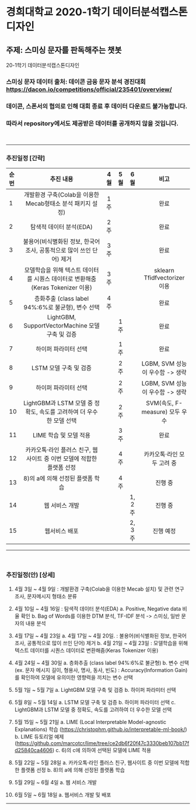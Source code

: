 # 경희대학교 2020-1학기 데이터분석캡스톤디자인

## 주제: 스미싱 문자를 판독해주는 챗봇
20-1학기 데이터분석캡스톤디자인
<br>

### 스미싱 문자 데이터 출처: 데이콘 금융 문자 분석 경진대회 https://dacon.io/competitions/official/235401/overview/
### 데이콘, 스폰서의 협의로 인해 대회 종료 후 데이터 다운로드 불가능합니다. 
### 따라서 repository에서도 제공받은 데이터를 공개하지 않을 것입니다.
<br>

-------------
### 추진일정 [간략]
|순 번|추진 내용|4월|5월|6월|비고
|:----|:-----:|:-----:|:-----:|:-----:|:-----:|
|1|개발환경 구축(Colab을 이용한 Mecab형태소 분석 패키지 설정)|1주|||완료|
|2|탐색적 데이터 분석(EDA)|2주|||완료|
|3|불용어(비식별화된 정보, 한국어 조사, 공통적으로 많이 쓰인 단어) 제거|3주|||완료|
|4|모델학습을 위해 텍스트 데이터를 시퀀스 데이터로 변환해줌(Keras Tokenizer 이용)|3주|||sklearn Tfidfvectorizer 이용|
|5|층화추출 (class label 94%:6%로 불균형), 변수 선택 |4주|||완료|
|6|LightGBM, SupportVectorMachine 모델 구축 및 검증||1주||완료|
|7|하이퍼 파라미터 선택||1주||완료|
|8|LSTM 모델 구축 및 검증||2주||LGBM, SVM 성능이 우수함 -> 생략|
|9|하이퍼 파라미터 선택||2주||LGBM, SVM 성능이 우수함 -> 생략|
|10|LightGBM과 LSTM 모델 중 정확도, 속도를 고려하여 더 우수한 모델 선택||2주||SVM(속도, F-measure) 모두 우수|
|11|LIME 학습 및 모델 적용||3주||완료|
|12|카카오톡·라인 플러스 친구, 웹사이트 중 이번 모델에 적합한 플랫폼 선정||4주||카카오톡·라인 모두 고려 중|
|13|8)의 a에 의해 선정된 플랫폼 학습||4주||진행 중|
|14|웹 서비스 개발|||1, 2주|진행 중|
|15|웹서비스 배포|||2, 3주|진행 예정|

-------------


<br>

### 추진일정(안) [상세]
   1) 4월 3일 ~ 4월 9일
   : 개발환경 구축(Colab을 이용한 Mecab 설치) 및 관련 연구 조사, 문자메시지 형태소 분류
 
   2) 4월 10일 ~ 4월 16일
   : 탐색적 데이터 분석(EDA) 
     a. Positive, Negative data 비율 확인
     b. Bag of Words를 이용한 DTM 분석, TF-IDF 분석 -> 스미싱, 일반 문자의 내용 분석    

   3) 4월 17일 ~ 4월 23일
    a. 4월 17일 ~ 4월 20일.
    : 불용어(비식별화된 정보, 한국어 조사, 공통적으로 많이 쓰인 단어) 제거
    b. 4월 21일 ~ 4월 23일
    : 모델학습을 위해 텍스트 데이터를 시퀀스 데이터로 변환해줌(Keras Tokenizer 이용)
   
   4) 4월 24일 ~ 4월 30일
     a. 층화추출 (class label 94%:6%로 불균형)
     b. 변수 선택 (ex. 문자 메시지 길이, 형용사, 명사, 동사, 빈도)
       : Accuracy(Information Gain)를 확인하여 모델에 유의미한 영향력을 끼치는 변수 선택

   5) 5월 1일 ~ 5월 7일
     a. LightGBM 모델 구축 및 검증
     b. 하이퍼 파라미터 선택

   6) 5월 8일 ~ 5월 14일
     a. LSTM 모델 구축 및 검증
     b. 하이퍼 파라미터 선택
     c. LightGBM과 LSTM 모델 중 정확도, 속도를 고려하여 더 우수한 모델 선택

   7) 5월 15일 ~ 5월 21일
     a. LIME (Local Interpretable Model-agnostic Explanations) 학습
       (https://christophm.github.io/interpretable-ml-book/)
     b. LIME 듀토리얼 예제
       (https://github.com/marcotcr/lime/tree/ce2db6f20f47c3330beb107bb17fd25840ca4606)
     c. 6)의 c에 의하여 선택된 모델에 LIME 적용

   8) 5월 22일 ~ 5월 28일
     a. 카카오톡·라인 플러스 친구, 웹사이트 중 이번 모델에 적합한 플랫폼 선정
     b. 8)의 a에 의해 선정된 플랫폼 학습

   9) 5월 29일 ~ 6월 4일
     a. 웹 서비스 개발

   10) 6월 5일 ~ 6월 18일
     a. 웹서비스 개발 및 배포
     
----------
